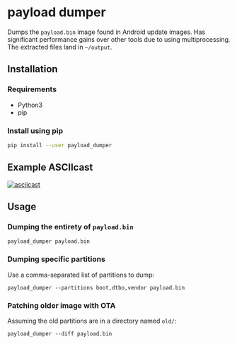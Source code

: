 # payload dumper

Dumps the `payload.bin` image found in Android update images. Has significant performance gains over other tools due to using multiprocessing. The extracted files land in `~/output`.

## Installation

### Requirements

- Python3
- pip

### Install using pip

```sh
pip install --user payload_dumper
```

## Example ASCIIcast

[![asciicast](https://asciinema.org/a/UbDZGZwCXux50sSzy1fc1bhaO.svg)](https://asciinema.org/a/UbDZGZwCXux50sSzy1fc1bhaO)

## Usage

### Dumping the entirety of `payload.bin`

```
payload_dumper payload.bin
```

### Dumping specific partitions

Use a comma-separated list of partitions to dump:
```
payload_dumper --partitions boot,dtbo,vendor payload.bin
```

### Patching older image with OTA

Assuming the old partitions are in a directory named `old/`:
```
payload_dumper --diff payload.bin
```
